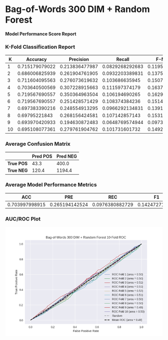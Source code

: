 # Bag-of-Words 300 DIM + Random Forest
**Model Performance Score Report**

### K-Fold Classification Report
| K | Accuracy | Precision | Recall | F-Measure | AUC | Kappa |
| --- | --- | --- | --- | --- | --- | --- |
| 1 | 0.715179079022 | 0.213836477987 | 0.0829268292683 | 0.119507908612 | 0.495132799364 | -0.0123700302473 |
| 2 | 0.686006825939 | 0.261904761905 | 0.0932203389831 | 0.1375 | 0.498398660938 | -0.00402264600715 |
| 3 | 0.711604095563 | 0.276073619632 | 0.103686635945 | 0.150753768844 | 0.507281384438 | 0.0184308655327 |
| 4 | 0.703640500569 | 0.307228915663 | 0.111597374179 | 0.163723916533 | 0.511601915376 | 0.0292439931744 |
| 5 | 0.719567690557 | 0.350364963504 | 0.106194690265 | 0.16298811545 | 0.519023838241 | 0.0492752414948 |
| 6 | 0.719567690557 | 0.251428571429 | 0.108374384236 | 0.151462994836 | 0.505740446556 | 0.0143341620247 |
| 7 | 0.697383390216 | 0.248554913295 | 0.0966292134831 | 0.139158576052 | 0.498809656247 | -0.00298346120106 |
| 8 | 0.69795221843 | 0.268156424581 | 0.107142857143 | 0.153110047847 | 0.503571428571 | 0.00890132734249 |
| 9 | 0.693970420933 | 0.194630872483 | 0.0648769574944 | 0.0973154362416 | 0.486671888358 | -0.0341606145893 |
| 10 | 0.695108077361 | 0.279761904762 | 0.101731601732 | 0.149206349206 | 0.5041837021 | 0.0105218059703 |

### Average Confusion Matrix
| | Pred POS | Pred NEG |
| --- | --- | --- |
| **True POS** | 43.3 | 400.0 |
| **True NEG** | 120.4 | 1194.4 |

### Average Model Performance Metrics
| ACC | PRE | REC | F1 | AUC | KAPP |
| --- | --- | --- | --- | --- | --- |
| 0.703997998915 | 0.265194142524 | 0.0976380882729 | 0.142472711362 | 0.503041572019 | 0.00771706434946 |

### AUC/ROC Plot
![ROC Plot](bag-of-words_300_dim_+_random_forest_auc-plot.png)
